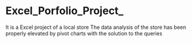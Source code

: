 # Excel_Porfolio_Project_
It is a Excel project of a local store 
The data analysis of the store has been properly elevated by pivot charts with the solution to the queries 
